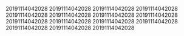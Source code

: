 20191114042028
20191114042028
20191114042028
20191114042028
20191114042028
20191114042028
20191114042028
20191114042028
20191114042028
20191114042028
20191114042028
20191114042028
20191114042028
20191114042028
20191114042028
